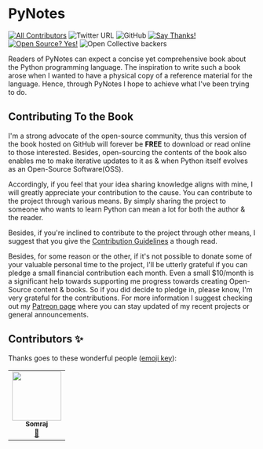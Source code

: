 # PyNotes 

[![All Contributors](https://img.shields.io/badge/All_Contributors-1-orange.svg?style=flat-square)](#contributors-) ![Twitter URL](https://img.shields.io/twitter/url?label=Tweet&style=social&url=https%3A%2F%2Ftwitter.com%2FJarmosan) ![GitHub](https://img.shields.io/github/license/Jarmos-san/pynotes?color=Blue&label=License&style=flat-square) [![Say Thanks!](https://img.shields.io/badge/Say%20Thanks-!-1EAEDB.svg)](https://saythanks.io/to/somraj.mle@gmail.com) [![Open Source? Yes!](https://badgen.net/badge/Open%20Source%20%3F/Yes%21/blue?icon=github)](https://github.com/Jarmos-san/pynotes/#readme) ![Open Collective backers](https://img.shields.io/opencollective/backers/somraj-saha?color=Blue&style=flat-square)

Readers of PyNotes can expect a concise yet comprehensive book about the Python programming language. The inspiration to write such a book arose when I wanted to have a physical copy of a reference material for the language. Hence, through PyNotes I hope to achieve what I've been trying to do.

## Contributing To the Book

I'm a strong advocate of the open-source community, thus this version of the book hosted on GitHub will forever be **FREE** to download or read online to those interested. Besides, open-sourcing the contents of the book also enables me to make iterative updates to it as & when Python itself evolves as an Open-Source Software(OSS).

Accordingly, if you feel that your idea sharing knowledge aligns with mine, I will greatly appreciate your contribution to the cause. You can contribute to the project through various means. By simply sharing the project to someone who wants to learn Python can mean a lot for both the author & the reader.

Besides, if you're inclined to contribute to the project through other means, I suggest that you give the [Contribution Guidelines](https://github.com/Jarmos-san/pynotes/blob/master/CODE_OF_CONDUCT.md) a though read.

Besides, for some reason or the other, if it's not possible to donate some of your valuable personal time to the project, I'll be utterly grateful if you can pledge a small financial contribution each month. Even a small $10/month is a significant help towards supporting me progress towards creating Open-Source content & books. So if you did decide to pledge in, please know, I'm very grateful for the contributions. For more information I suggest checking out my [Patreon page](https://www.patreon.com/jarmos) where you can stay updated of my recent projects or general announcements.



## Contributors ✨

Thanks goes to these wonderful people ([emoji key](https://allcontributors.org/docs/en/emoji-key)):

<!-- ALL-CONTRIBUTORS-LIST:START - Do not remove or modify this section -->
<!-- prettier-ignore-start -->
<!-- markdownlint-disable -->
<table>
  <tr>
    <td align="center"><a href="https://about.me/jarmos"><img src="https://avatars3.githubusercontent.com/u/31373860?v=4" width="100px;" alt=""/><br /><sub><b>Somraj</b></sub></a><br /><a href="#maintenance-Jarmos-san" title="Maintenance">🚧</a></td>
  </tr>
</table>

<!-- markdownlint-enable -->
<!-- prettier-ignore-end -->
<!-- ALL-CONTRIBUTORS-LIST:END -->

